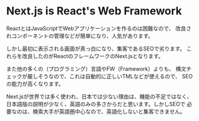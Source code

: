 # Next.js is React's Web Framework

ReactとはJavaScriptでWebアプリケーションを作るのは困難なので、
改良されコンポーネントの管理などが簡単になり、人気があります。

しかし最初に表示される画面が真っ白になり、集客であるSEOで劣ります。
これらを改良したのがReactのフレームワークのNext.jsとなります。

また他の多くの（プログラミング）言語やFW（Framework）よりも、
構文チェックが厳しそうなので、これは自動的に正しいTMLなどが使えるので、
SEOの能力が高くなります。

Next.jsが世界では多く使われ、日本では少ない理由は、機能の不足ではなく、
日本語版の説明が少なく、英語のみの多さからだと思います。しかしSEOで
必要なのは、検索大手が英語圏中心なので、英語化しないと集客できません。
